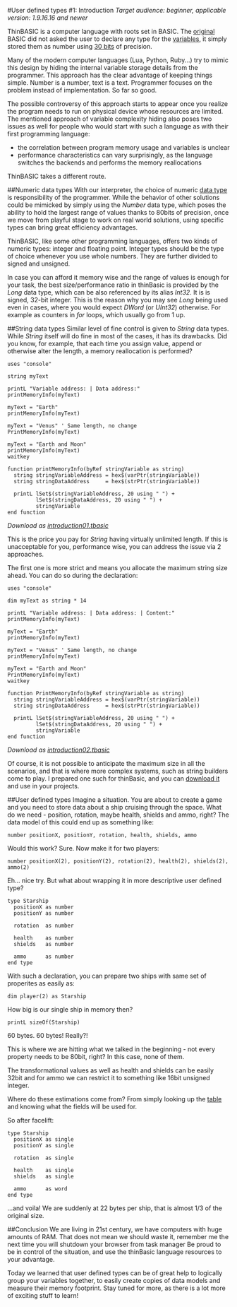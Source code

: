 #User defined types #1: Introduction
*Target audience: beginner, applicable version: 1.9.16.16 and newer*

ThinBASIC is a computer language with roots set in BASIC. The [original](en.wikipedia.org/wiki/Dartmouth_BASIC) BASIC did not asked the user to declare any type for the [variables](www.thinbasic.com/public/products/thinBasic/help/html/variables.htm), it simply stored them as number using [30 bits](www.dartmouth.edu/basicfifty/commands.html) of precision.

Many of the modern computer languages (Lua, Python, Ruby...) try to mimic this design by hiding the internal variable storage details from the programmer. This approach has the clear advantage of keeping things simple. Number is a number, text is a text. Programmer focuses on the problem instead of implementation. So far so good.

The possible controversy of this approach starts to appear once you realize the program needs to run on physical device whose resources are limited. The mentioned approach of variable complexity hiding also poses two issues as well for people who would start with such a language as with their first programming language:

* the correlation between program memory usage and variables is unclear
* performance characteristics can vary surprisingly, as the language switches the backends and performs the memory reallocations

ThinBASIC takes a different route.

##Numeric data types
With our interpreter, the choice of numeric [data type](www.thinbasic.com/public/products/thinBasic/help/html/numericvariables.htm) is responsibility of the programmer. While the behavior of other solutions could be mimicked by simply using the *Number* data type, which poses the ability to hold the largest range of values thanks to 80bits of precision, once we move from playful stage to work on real world solutions, using specific types can bring great efficiency advantages.

ThinBASIC, like some other programming languages, offers two kinds of numeric types: integer and floating point. Integer types should be the type of choice whenever you use whole numbers. They are further divided to signed and unsigned.

In case you can afford it memory wise and the range of values is enough for your task, the best size/performance ratio in thinBasic is provided by the *Long* data type, which can be also referenced by its alias *Int32*. It is is signed, 32-bit integer. This is the reason why you may see *Long* being used even in cases, where you would expect *DWord* (or *UInt32*) otherwise. For example as counters in *for* loops, which usually go from 1 up.

##String data types
Similar level of fine control is given to *String* data types. While *String* itself will do fine in most of the cases, it has its drawbacks. Did you know, for example, that each time you assign value, append or otherwise alter the length, a memory reallocation is performed?
```thinbasic
uses "console"

string myText

printL "Variable address: | Data address:"
printMemoryInfo(myText)

myText = "Earth"
printMemoryInfo(myText)

myText = "Venus" ' Same length, no change
PrintMemoryInfo(myText)

myText = "Earth and Moon"
printMemoryInfo(myText)
waitkey

function printMemoryInfo(byRef stringVariable as string)
  string stringVariableAddress = hex$(varPtr(stringVariable))
  string stringDataAddress     = hex$(strPtr(stringVariable))
  
  printL lSet$(stringVariableAddress, 20 using " ") +
         lSet$(stringDataAddress, 20 using " ") +
         stringVariable  
end function
```
*Download as [introduction01.tbasic](https://github.com/petrSchreiber/Article-series-User-defined-types/blob/master/01_introduction/code/introduction01.tbasic)*

This is the price you pay for *String* having virtually unlimited length. If this is unacceptable for you, performance wise, you can address the issue via 2 approaches.

The first one is more strict and means you allocate the maximum string size ahead. You can do so during the declaration:
```thinbasic
uses "console"

dim myText as string * 14

printL "Variable address: | Data address: | Content:"
printMemoryInfo(myText)

myText = "Earth"
printMemoryInfo(myText)

myText = "Venus" ' Same length, no change
printMemoryInfo(myText)

myText = "Earth and Moon"
PrintMemoryInfo(myText)
waitkey

function PrintMemoryInfo(byRef stringVariable as string)
  string stringVariableAddress = hex$(varPtr(stringVariable))
  string stringDataAddress     = hex$(strPtr(stringVariable))
  
  printL lSet$(stringVariableAddress, 20 using " ") +
         lSet$(stringDataAddress, 20 using " ") +
         stringVariable  
end function
```
*Download as [introduction02.tbasic](https://github.com/petrSchreiber/Article-series-User-defined-types/blob/master/01_introduction/code/introduction02.tbasic)*

Of course, it is not possible to anticipate the maximum size in all the scenarios, and that is where more complex systems, such as string builders come to play.
I prepared one such for thinBasic, and you can [download it](www.thinbasic.com/community/showthread.php?12447-StringBuilder-for-ThinBASIC-GitHub&highlight=string+builder) and use in your projects.

##User defined types
Imagine a situation. You are about to create a game and you need to store data about a ship cruising through the space. What do we need - position, rotation, maybe health, shields and ammo, right? The data model of this could end up as something like:
```thinbasic
number positionX, positionY, rotation, health, shields, ammo
```
Would this work? Sure. Now make it for two players:
```thinbasic
number positionX(2), positionY(2), rotation(2), health(2), shields(2), ammo(2)
```
Eh... nice try. But what about wrapping it in more descriptive user defined type?

```thinbasic
type Starship
  positionX as number
  positionY as number

  rotation  as number

  health    as number
  shields   as number

  ammo      as number
end type
```
With such a declaration, you can prepare two ships with same set of properites as easily as:
```thinbasic
dim player(2) as Starship
```
How big is our single ship in memory then?
```thinbasic
printL sizeOf(Starship)
```
60 bytes. 60 bytes! Really?!

This is where we are hitting what we talked in the beginning - not every property needs to be 80bit, right? In this case, none of them.

The transformational values as well as health and shields can be easily 32bit and for ammo we can restrict it to something like 16bit unsigned integer.

Where do these estimations come from? From simply looking up the [table](www.thinbasic.com/public/products/thinBasic/help/html/numericvariables.htm) and knowing what the fields will be used for.

So after facelift:
```thinbasic
type Starship
  positionX as single
  positionY as single
  
  rotation  as single
  
  health    as single
  shields   as single
  
  ammo      as word
end type
```

...and voila! We are suddenly at 22 bytes per ship, that is almost 1/3 of the original size.

##Conclusion
We are living in 21st century, we have computers with huge amounts of RAM. That does not mean we should waste it, remember me the next time you will shutdown your browser from task manager Be proud to be in control of the situation, and use the thinBasic language resources to your advantage.

Today we learned that user defined types can be of great help to logically group your variables together, to easily create copies of data models and measure their memory footprint. Stay tuned for more, as there is a lot more of exciting stuff to learn!

